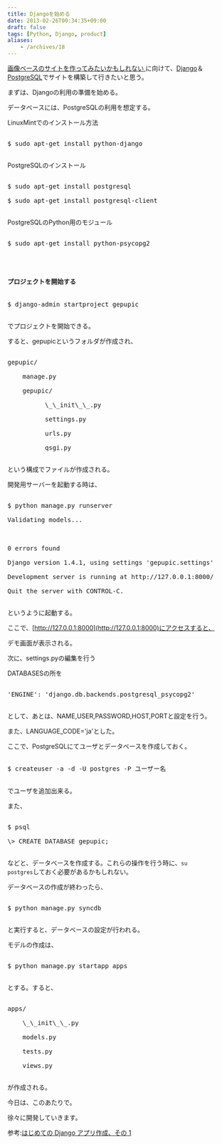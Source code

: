 ```yaml
---
title: Djangoを始める
date: 2013-02-26T00:34:35+09:00
draft: false
tags: [Python, Django, product]
aliases:
    - /archives/18
---
```


[画像ベースのサイトを作ってみたいかもしれない ](http://blog.gepuro.net/archives/14) に向けて、[Django](https://www.djangoproject.com/)＆[PostgreSQL](http://www.postgresql.org/)でサイトを構築して行きたいと思う。

まずは、Djangoの利用の準備を始める。
データベースには、PostgreSQLの利用を想定する。

LinuxMintでのインストール方法
<pre>
$ sudo apt-get install python-django
</pre>

PostgreSQLのインストール
<pre>
$ sudo apt-get install postgresql
$ sudo apt-get install postgresql-client
</pre>

PostgreSQLのPython用のモジュール
<pre>
$ sudo apt-get install python-psycopg2
</pre>

<br>
#### プロジェクトを開始する
<pre>
$ django-admin startproject gepupic
</pre>
でプロジェクトを開始できる。

すると、gepupicというフォルダが作成され、
<pre>
gepupic/
    manage.py
    gepupic/
          \_\_init\_\_.py
          settings.py
          urls.py
          qsgi.py
</pre>
という構成でファイルが作成される。

開発用サーバーを起動する時は、
<pre>
$ python manage.py runserver
Validating models...

0 errors found
Django version 1.4.1, using settings 'gepupic.settings'
Development server is running at http://127.0.0.1:8000/
Quit the server with CONTROL-C.
</pre>
というように起動する。
ここで、[http://127.0.0.1:8000](http://127.0.0.1:8000)にアクセスすると、
デモ画面が表示される。

次に、settings.pyの編集を行う
DATABASESの所を
<pre>
'ENGINE': 'django.db.backends.postgresql_psycopg2'
</pre>
として、あとは、NAME,USER,PASSWORD,HOST,PORTと設定を行う。
また、LANGUAGE_CODE='ja'とした。
ここで、PostgreSQLにてユーザとデータベースを作成しておく。
<pre>
$ createuser -a -d -U postgres -P ユーザー名
</pre>
でユーザを追加出来る。
また、
<pre>
$ psql
\> CREATE DATABASE gepupic;
</pre>
などと、データベースを作成する。これらの操作を行う時に、<code>su postgres</code>しておく必要があるかもしれない。

データベースの作成が終わったら、
<pre>
$ python manage.py syncdb
</pre>
と実行すると、データベースの設定が行われる。

モデルの作成は、
<pre>
$ python manage.py startapp apps
</pre>
とする。すると、
<pre>
apps/
    \_\_init\_\_.py
    models.py
    tests.py
    views.py
</pre>
が作成される。

今日は、このあたりで。
徐々に開発していきます。

参考:[はじめての Django アプリ作成、その 1](http://djangoproject.jp/doc/ja/1.0/intro/tutorial01.html)

